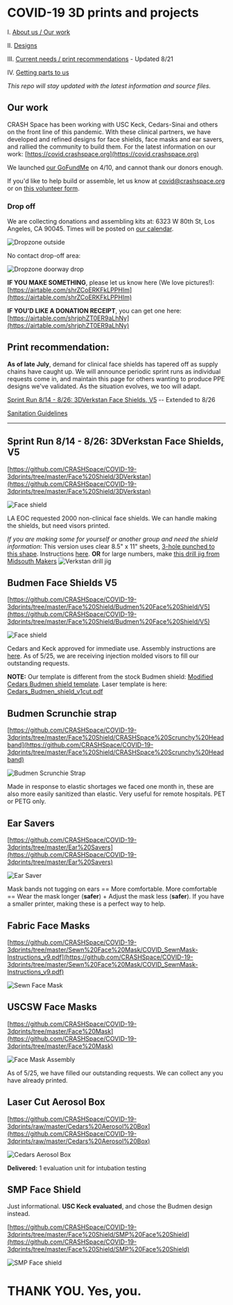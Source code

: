 # COVID-19 3D prints and projects

I. [About us / Our work](#our-work)

II. [Designs](#print-or-laser-cut-ear-savers)

III. [Current needs / print recommendations](#print-recommendation) - Updated 8/21

IV. [Getting parts to us](#drop-off)

*This repo will stay updated with the latest information and source files.*

## Our work

CRASH Space has been working with USC Keck, Cedars-Sinai and others on the front line of this pandemic. With these clinical partners, we have developed and refined designs for face shields, face masks and ear savers, and rallied the community to build them. For the latest information on our work: [https://covid.crashspace.org](https://covid.crashspace.org)

We launched [our GoFundMe](https://charity.gofundme.com/o/en/campaign/makers-united-against-covid-19) on 4/10, and cannot thank our donors enough.

If you'd like to help build or assemble, let us know at covid@crashspace.org or on [this volunteer form](https://docs.google.com/forms/d/e/1FAIpQLSczant_0pGT0tIEJhOTPQsQpFoTAtQAkubEGK8ArdoSDPgAVQ/viewform).

### Drop off
We are collecting donations and assembling kits at: 6323 W 80th St, Los Angeles, CA 90045. Times will be posted on [our calendar](https://calendar.google.com/calendar/embed?src=crashspacela@gmail.com&ctz=America/Los_Angeles).

![Dropzone outside](https://raw.githubusercontent.com/CRASHSpace/COVID-19-3dprints/master/images/Dropzone_Outside.jpg)

No contact drop-off area:

![Dropzone doorway drop](https://raw.githubusercontent.com/CRASHSpace/COVID-19-3dprints/master/images/Dropzone_Doorway.jpg)

**IF YOU MAKE SOMETHING**, please let us know here (We love pictures!): [https://airtable.com/shrZCoERKFkLPPHIm](https://airtable.com/shrZCoERKFkLPPHIm)

**IF YOU'D LIKE A DONATION RECEIPT**, you can get one here: [https://airtable.com/shrjphZT0ER9aLhNy](https://airtable.com/shrjphZT0ER9aLhNy)

## Print recommendation:

**As of late July**, demand for clinical face shields has tapered off as supply chains have caught up. We will announce periodic sprint runs as individual requests come in, and maintain this page for others wanting to produce PPE designs we've validated. As the situation evolves, we too will adapt.

[Sprint Run 8/14 - 8/26: 3DVerkstan Face Shields, V5](#sprint-run-814---826-3dverkstan-face-shields-v5) -- Extended to 8/26

[Sanitation Guidelines](https://github.com/CRASHSpace/COVID-19-3dprints/tree/master/Sanitation%20Guidelines_20200329.pdf)

---

## Sprint Run 8/14 - 8/26: 3DVerkstan Face Shields, V5
[https://github.com/CRASHSpace/COVID-19-3dprints/tree/master/Face%20Shield/3DVerkstan](https://github.com/CRASHSpace/COVID-19-3dprints/tree/master/Face%20Shield/3DVerkstan)

![Face shield](https://raw.githubusercontent.com/CRASHSpace/COVID-19-3dprints/master/images/faceshield_3DVerkstanV5_small.jpg)

LA EOC requested 2000 non-clinical face shields. We can handle making the shields, but need visors printed.

*If you are making some for yourself or another group and need the shield information*: This version uses clear 8.5" x 11" sheets, [3-hole punched to this shape](https://github.com/CRASHSpace/COVID-19-3dprints/raw/master/Face%20Shield/3DVerkstan/Verkstan-3HolePunch-CRASHSpaceMod.pdf). Instructions [here](https://www.youtube.com/watch?v=rz36MhT7p-c&feature=youtu.be). **OR** for large numbers, make [this drill jig from Midsouth Makers](http://www.midsouthmakers.org/2020/04/memphis-fighting-covid-transparency-drilling-rig/#MemphisFightingCOVID)
![Verkstan drill jig](https://raw.githubusercontent.com/CRASHSpace/COVID-19-3dprints/master/images/faceshield_3DVerkstanV5Jig.jpg)

## Budmen Face Shields V5 
[https://github.com/CRASHSpace/COVID-19-3dprints/tree/master/Face%20Shield/Budmen%20Face%20Shield/V5](https://github.com/CRASHSpace/COVID-19-3dprints/tree/master/Face%20Shield/Budmen%20Face%20Shield/V5)

![Face shield](https://raw.githubusercontent.com/CRASHSpace/COVID-19-3dprints/master/images/budmenfaceshieldv3_small.jpg)

Cedars and Keck approved for immediate use. Assembly instructions are [here](https://youtu.be/I1LvKaha7R0). As of 5/25, we are receiving injection molded visors to fill our outstanding requests.

**NOTE:** Our template is different from the stock Budmen shield: [Modified Cedars Budmen shield template](https://github.com/CRASHSpace/COVID-19-3dprints/raw/master/Face%20Shield/Budmen%20Face%20Shield/V3/polysheet-templates/Cedars_Budmen_shield_v1.pdf). Laser template is here: [Cedars_Budmen_shield_v1cut.pdf](https://github.com/CRASHSpace/COVID-19-3dprints/raw/master/Face%20Shield/Budmen%20Face%20Shield/V3/polysheet-templates/Cedars_Budmen_shield_v1cut.pdf)

## Budmen Scrunchie strap
[https://github.com/CRASHSpace/COVID-19-3dprints/tree/master/Face%20Shield/CRASHSpace%20Scrunchy%20Headband](https://github.com/CRASHSpace/COVID-19-3dprints/tree/master/Face%20Shield/CRASHSpace%20Scrunchy%20Headband)

![Budmen Scrunchie Strap](https://raw.githubusercontent.com/CRASHSpace/COVID-19-3dprints/master/images/CS_scrunchy_blue_kevin.png)

Made in response to elastic shortages we faced one month in, these are also more easily sanitized than elastic. Very useful for remote hospitals. PET or PETG only.

## Ear Savers
[https://github.com/CRASHSpace/COVID-19-3dprints/tree/master/Ear%20Savers](https://github.com/CRASHSpace/COVID-19-3dprints/tree/master/Ear%20Savers)

![Ear Saver](https://raw.githubusercontent.com/CRASHSpace/COVID-19-3dprints/master/images/EarSaver.jpg)

Mask bands not tugging on ears == More comfortable. More comfortable == Wear the mask longer (**safer**) + Adjust the mask less (**safer**). If you have a smaller printer, making these is a perfect way to help.

## Fabric Face Masks
[https://github.com/CRASHSpace/COVID-19-3dprints/tree/master/Sewn%20Face%20Mask/COVID_SewnMask-Instructions_v9.pdf](https://github.com/CRASHSpace/COVID-19-3dprints/tree/master/Sewn%20Face%20Mask/COVID_SewnMask-Instructions_v9.pdf)

![Sewn Face Mask](https://raw.githubusercontent.com/CRASHSpace/COVID-19-3dprints/master/images/sewnFacemask.jpg)

## USCSW Face Masks
[https://github.com/CRASHSpace/COVID-19-3dprints/tree/master/Face%20Mask](https://github.com/CRASHSpace/COVID-19-3dprints/tree/master/Face%20Mask)

![Face Mask Assembly](https://raw.githubusercontent.com/CRASHSpace/COVID-19-3dprints/master/images/facemask_USCV2-render_small.png)

As of 5/25, we have filled our outstanding requests. We can collect any you have already printed.

## Laser Cut Aerosol Box
[https://github.com/CRASHSpace/COVID-19-3dprints/raw/master/Cedars%20Aerosol%20Box](https://github.com/CRASHSpace/COVID-19-3dprints/raw/master/Cedars%20Aerosol%20Box)

![Cedars Aerosol Box](https://raw.githubusercontent.com/CRASHSpace/COVID-19-3dprints/master/images/aerosolbox-inField_small.jpg)

**Delivered:** 1 evaluation unit for intubation testing

## SMP Face Shield
Just informational. **USC Keck evaluated**, and chose the Budmen design instead.

[https://github.com/CRASHSpace/COVID-19-3dprints/tree/master/Face%20Shield/SMP%20Face%20Shield](https://github.com/CRASHSpace/COVID-19-3dprints/tree/master/Face%20Shield/SMP%20Face%20Shield)

![SMP Face shield](https://raw.githubusercontent.com/CRASHSpace/COVID-19-3dprints/master/images/faceshield_USCV3-render_small.png)

# THANK YOU. Yes, you.
